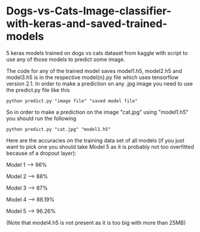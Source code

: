 # Dogs-vs-Cats-Image-classifier-with-keras-and-saved-trained-models
5 keras models trained on dogs vs cats dataset from kaggle with script to use any of those models to predict some image.

The code for any of the trained model saves model1.h5, model2.h5 and model3.h5 is in the respective model{n}.py file which uses tensorflow version 2.1.
In order to make a prediction on any .jpg image you need to use the predict.py file like this

```python predict.py "image file" "saved model file"```

So in order to make a prediction on the image "cat.jpg" using "model1.h5" you should run the following

```python predict.py "cat.jpg" "model1.h5"```

Here are the accuracies on the training data set of all models (if you just want to pick one you should take Model 5 as it is probably not too overfitted because of a dropout layer):

Model 1 --> 96%

Model 2 --> 88%

Model 3 --> 87%

Model 4 --> 88.19%

Model 5 --> 96.26%

(Note that model4.h5 is not present as it is too big with more than 25MB)
